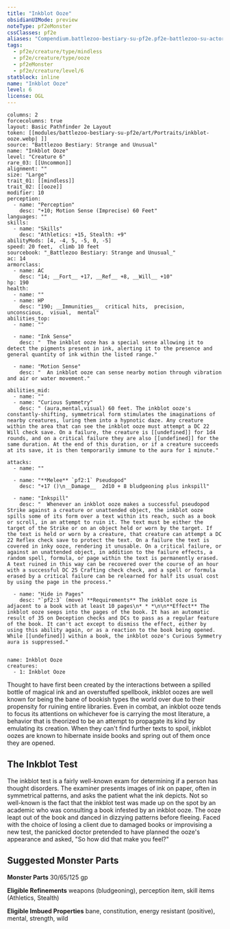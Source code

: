 ```yaml
---
title: "Inkblot Ooze"
obsidianUIMode: preview
noteType: pf2eMonster
cssClasses: pf2e
aliases: "Compendium.battlezoo-bestiary-su-pf2e.pf2e-battlezoo-su-actors.Actor.YpIdHEErL7WdClFj" 
tags:
  - pf2e/creature/type/mindless
  - pf2e/creature/type/ooze
  - pf2eMonster
  - pf2e/creature/level/6
statblock: inline
name: "Inkblot Ooze"
level: 6
license: OGL
---
```


```statblock
columns: 2
forcecolumns: true
layout: Basic Pathfinder 2e Layout
token: [[modules/battlezoo-bestiary-su-pf2e/art/Portraits/inkblot-ooze.webp| ]]
source: "Battlezoo Bestiary: Strange and Unusual"
name: "Inkblot Ooze"
level: "Creature 6"
rare_03: [[Uncommon]]
alignment: ""
size: "Large"
trait_01: [[mindless]]
trait_02: [[ooze]]
modifier: 10
perception:
  - name: "Perception"
    desc: "+10; Motion Sense (Imprecise) 60 Feet"
languages: ""
skills:
  - name: "Skills"
    desc: "Athletics: +15, Stealth: +9"
abilityMods: [4, -4, 5, -5, 0, -5]
speed: 20 feet,  climb 10 feet
sourcebook: "_Battlezoo Bestiary: Strange and Unusual_"
ac: 14
armorclass:
  - name: AC
    desc: "14; __Fort__ +17, __Ref__ +8, __Will__ +10"
hp: 190
health:
  - name: ""
  - name: HP
    desc: "190; __Immunities__  critical hits,  precision,  unconscious,  visual,  mental"
abilities_top:
  - name: ""

  - name: "Ink Sense"
    desc: "  The inkblot ooze has a special sense allowing it to detect the pigments present in ink, alerting it to the presence and general quantity of ink within the listed range."

  - name: "Motion Sense"
    desc: "  An inkblot ooze can sense nearby motion through vibration and air or water movement."

abilities_mid:
  - name: ""
  - name: "Curious Symmetry"
    desc: " (aura,mental,visual) 60 feet. The inkblot ooze's constantly-shifting, symmetrical form stimulates the imaginations of nearby creatures, luring them into a hypnotic daze. Any creature within the area that can see the inkblot ooze must attempt a DC 22 Will check save. On a failure, the creature is [[undefined]] for 1d4 rounds, and on a critical failure they are also [[undefined]] for the same duration. At the end of this duration, or if a creature succeeds at its save, it is then temporarily immune to the aura for 1 minute."

attacks:
  - name: ""

  - name: "**Melee** `pf2:1` Pseudopod"
    desc: "+17 ()\n__Damage__  2d10 + 8 bludgeoning plus inkspill"

  - name: "Inkspill"
    desc: "  Whenever an inkblot ooze makes a successful pseudopod Strike against a creature or unattended object, the inkblot ooze spills some of its form over a text within its reach, such as a book or scroll, in an attempt to ruin it. The text must be either the target of the Strike or on an object held or worn by the target. If the text is held or worn by a creature, that creature can attempt a DC 22 Reflex check save to protect the text. On a failure the text is covered in inky ooze, rendering it unusable. On a critical failure, or against an unattended object, in addition to the failure effects, a random spell, formula, or page within the text is permanently erased. A text ruined in this way can be recovered over the course of an hour with a successful DC 25 Crafting check check, and a spell or formula erased by a critical failure can be relearned for half its usual cost by using the page in the process."

  - name: "Hide in Pages"
    desc: "`pf2:3` (move) **Requirements** The inkblot ooze is adjacent to a book with at least 10 pages\n* * *\n\n**Effect** The inkblot ooze seeps into the pages of the book. It has an automatic result of 35 on Deception checks and DCs to pass as a regular feature of the book. It can't act except to dismiss the effect, either by using this ability again, or as a reaction to the book being opened. While [[undefined]] within a book, the inkblot ooze's Curious Symmetry aura is suppressed."
 
```

```encounter-table
name: Inkblot Ooze
creatures:
  - 1: Inkblot Ooze
```



Thought to have first been created by the interactions between a spilled bottle of magical ink and an overstuffed spellbook, inkblot oozes are well known for being the bane of bookish types the world over due to their propensity for ruining entire libraries. Even in combat, an inkblot ooze tends to focus its attentions on whichever foe is carrying the most literature, a behavior that is theorized to be an attempt to propagate its kind by emulating its creation. When they can't find further texts to spoil, inkblot oozes are known to hibernate inside books and spring out of them once they are opened.

## The Inkblot Test

The inkblot test is a fairly well-known exam for determining if a person has thought disorders. The examiner presents images of ink on paper, often in symmetrical patterns, and asks the patient what the ink depicts. Not so well-known is the fact that the inkblot test was made up on the spot by an academic who was consulting a book infested by an inkblot ooze. The ooze leapt out of the book and danced in dizzying patterns before fleeing. Faced with the choice of losing a client due to damaged books or improvising a new test, the panicked doctor pretended to have planned the ooze's appearance and asked, "So how did that make you feel?"

## Suggested Monster Parts

**Monster Parts** 30/65/125 gp

**Eligible Refinements** weapons (bludgeoning), perception item, skill items (Athletics, Stealth)

**Eligible Imbued Properties** bane, constitution, energy resistant (positive), mental, strength, wild
